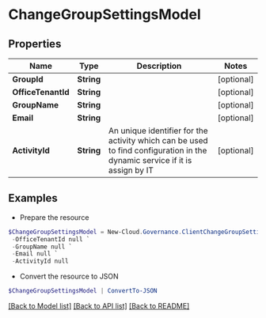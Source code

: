 # ChangeGroupSettingsModel
## Properties

Name | Type | Description | Notes
------------ | ------------- | ------------- | -------------
**GroupId** | **String** |  | [optional] 
**OfficeTenantId** | **String** |  | [optional] 
**GroupName** | **String** |  | [optional] 
**Email** | **String** |  | [optional] 
**ActivityId** | **String** | An unique identifier for the activity which can be used to find configuration in the dynamic service if it is assign by IT | [optional] 

## Examples

- Prepare the resource
```powershell
$ChangeGroupSettingsModel = New-Cloud.Governance.ClientChangeGroupSettingsModel  -GroupId null `
 -OfficeTenantId null `
 -GroupName null `
 -Email null `
 -ActivityId null
```

- Convert the resource to JSON
```powershell
$ChangeGroupSettingsModel | ConvertTo-JSON
```

[[Back to Model list]](../README.md#documentation-for-models) [[Back to API list]](../README.md#documentation-for-api-endpoints) [[Back to README]](../README.md)

